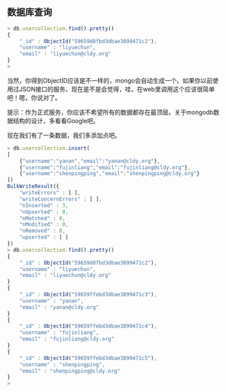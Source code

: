 ## 数据库查询

```js
> db.usercollection.find().pretty()
{
	"_id" : ObjectId("59659d8fbd3dbae3899471c2"),
	"username" : "liyuechun",
	"email" : "liyuechun@cldy.org"
}
> 
```

当然，你得到ObjectID应该是不一样的，mongo会自动生成一个。如果你以前使用过JSON接口的服务，现在是不是会觉得，哇，在web里调用这个应该很简单吧！嗯，你说对了。

提示：作为正式服务，你应该不希望所有的数据都存在最顶层。关于mongodb数据结构的设计，多看看Google吧。

现在我们有了一条数据，我们多添加点吧。

```js
> db.usercollection.insert(
[
    {"username":"yanan","email":"yanan@cldy.org"},
    {"username":"fujinliang","email":"fujinliang@cldy.org"},
    {"username":"shenpingping","email":"shenpingping@cldy.org"}
])
BulkWriteResult({
	"writeErrors" : [ ],
	"writeConcernErrors" : [ ],
	"nInserted" : 3,
	"nUpserted" : 0,
	"nMatched" : 0,
	"nModified" : 0,
	"nRemoved" : 0,
	"upserted" : [ ]
})
> db.usercollection.find().pretty()
{
	"_id" : ObjectId("59659d8fbd3dbae3899471c2"),
	"username" : "liyuechun",
	"email" : "liyuechun@cldy.org"
}
{
	"_id" : ObjectId("59659ffebd3dbae3899471c3"),
	"username" : "yanan",
	"email" : "yanan@cldy.org"
}
{
	"_id" : ObjectId("59659ffebd3dbae3899471c4"),
	"username" : "fujinliang",
	"email" : "fujinliang@cldy.org"
}
{
	"_id" : ObjectId("59659ffebd3dbae3899471c5"),
	"username" : "shenpingping",
	"email" : "shenpingping@cldy.org"
}
>
```
